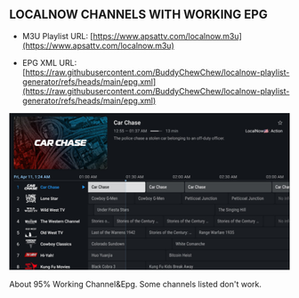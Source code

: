 ## LOCALNOW CHANNELS WITH WORKING EPG

- M3U Playlist URL:
[https://www.apsattv.com/localnow.m3u](https://www.apsattv.com/localnow.m3u)

- EPG XML URL:
[https://raw.githubusercontent.com/BuddyChewChew/localnow-playlist-generator/refs/heads/main/epg.xml](https://raw.githubusercontent.com/BuddyChewChew/localnow-playlist-generator/refs/heads/main/epg.xml)

![Screenshot](https://github.com/BuddyChewChew/localnow-playlist-generator/blob/main/Screenshot%202025-04-11%20012429.jpg)

About 95% Working Channel&Epg. Some channels listed don't work. 
